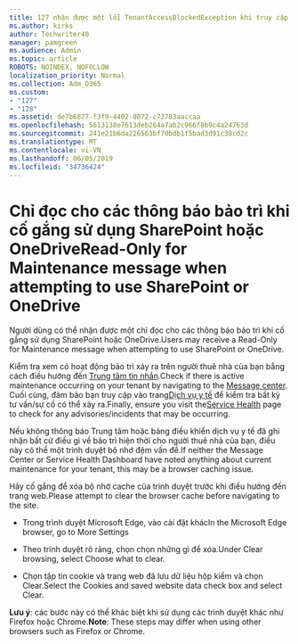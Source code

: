 ```yaml
---
title: 127 nhận được một lỗi TenantAccessBlockedException khi truy cập vào email?
ms.author: kirks
author: Techwriter40
manager: pamgreen
ms.audience: Admin
ms.topic: article
ROBOTS: NOINDEX, NOFOLLOW
localization_priority: Normal
ms.collection: Adm_O365
ms.custom:
- "127"
- "128"
ms.assetid: de7b6877-f3f9-4402-8072-c73783aaccaa
ms.openlocfilehash: 5613138e7613deb264a7ab2c966f8b9c4a24763d
ms.sourcegitcommit: 241e21b6da226563bf70bdb1f5bad3d91c38cd2c
ms.translationtype: MT
ms.contentlocale: vi-VN
ms.lasthandoff: 06/05/2019
ms.locfileid: "34736424"
---
```

# <a name="read-only-for-maintenance-message-when-attempting-to-use-sharepoint-or-onedrive"></a><span data-ttu-id="907ba-102">Chỉ đọc cho các thông báo bảo trì khi cố gắng sử dụng SharePoint hoặc OneDrive</span><span class="sxs-lookup"><span data-stu-id="907ba-102">Read-Only for Maintenance message when attempting to use SharePoint or OneDrive</span></span>

<span data-ttu-id="907ba-103">Người dùng có thể nhận được một chỉ đọc cho các thông báo bảo trì khi cố gắng sử dụng SharePoint hoặc OneDrive.</span><span class="sxs-lookup"><span data-stu-id="907ba-103">Users may receive a Read-Only for Maintenance message when attempting to use SharePoint or OneDrive.</span></span>

<span data-ttu-id="907ba-104">Kiểm tra xem có hoạt động bảo trì xảy ra trên người thuê nhà của bạn bằng cách điều hướng đến [Trung tâm tin nhắn](https://portal.office.com/adminportal/home#/MessageCenter).</span><span class="sxs-lookup"><span data-stu-id="907ba-104">Check if there is active maintenance occurring on your tenant by navigating to the [Message center](https://portal.office.com/adminportal/home#/MessageCenter).</span></span> <span data-ttu-id="907ba-105">Cuối cùng, đảm bảo bạn truy cập vào trang[Dịch vụ y tế](https://portal.office.com/adminportal/home#/servicehealth) để kiểm tra bất kỳ tư vấn/sự cố có thể xảy ra.</span><span class="sxs-lookup"><span data-stu-id="907ba-105">Finally, ensure you visit the[Service Health](https://portal.office.com/adminportal/home#/servicehealth) page to check for any advisories/incidents that may be occurring.</span></span>

<span data-ttu-id="907ba-106">Nếu không thông báo Trung tâm hoặc bảng điều khiển dịch vụ y tế đã ghi nhận bất cứ điều gì về bảo trì hiện thời cho người thuê nhà của bạn, điều này có thể một trình duyệt bộ nhớ đệm vấn đề.</span><span class="sxs-lookup"><span data-stu-id="907ba-106">If neither the Message Center or Service Health Dashboard have noted anything about current maintenance for your tenant, this may be a browser caching issue.</span></span>

<span data-ttu-id="907ba-107">Hãy cố gắng để xóa bộ nhớ cache của trình duyệt trước khi điều hướng đến trang web.</span><span class="sxs-lookup"><span data-stu-id="907ba-107">Please attempt to clear the browser cache before navigating to the site.</span></span>

- <span data-ttu-id="907ba-108">Trong trình duyệt Microsoft Edge, vào cài đặt khác</span><span class="sxs-lookup"><span data-stu-id="907ba-108">In the Microsoft Edge browser, go to More  Settings</span></span>

- <span data-ttu-id="907ba-109">Theo trình duyệt rõ ràng, chọn chọn những gì để xóa.</span><span class="sxs-lookup"><span data-stu-id="907ba-109">Under Clear browsing, select Choose what to clear.</span></span>
- <span data-ttu-id="907ba-110">Chọn tập tin cookie và trang web đã lưu dữ liệu hộp kiểm và chọn Clear.</span><span class="sxs-lookup"><span data-stu-id="907ba-110">Select the Cookies and saved website data check box and select Clear.</span></span>

<span data-ttu-id="907ba-111">**Lưu ý**: các bước này có thể khác biệt khi sử dụng các trình duyệt khác như Firefox hoặc Chrome.</span><span class="sxs-lookup"><span data-stu-id="907ba-111">**Note**: These steps may differ when using other browsers such as Firefox or Chrome.</span></span>

